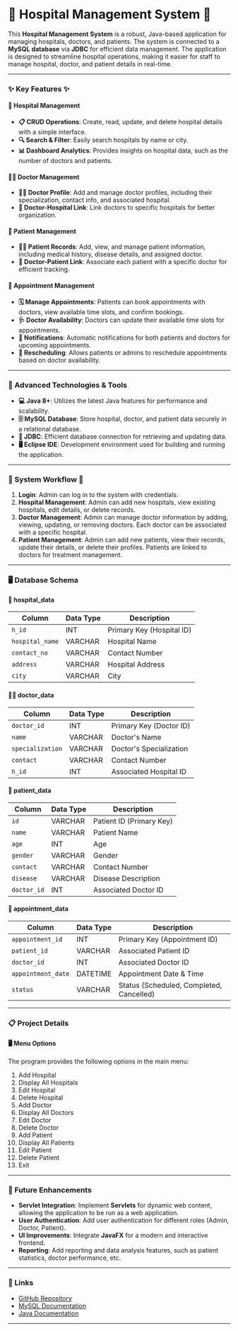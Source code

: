 # 🌟 Hospital Management System 🌟

This **Hospital Management System** is a robust, Java-based application for managing hospitals, doctors, and patients. The system is connected to a **MySQL database** via **JDBC** for efficient data management. The application is designed to streamline hospital operations, making it easier for staff to manage hospital, doctor, and patient details in real-time.

---

### **✨ Key Features** ✨

#### 🏥 **Hospital Management**
- **📋 CRUD Operations**: Create, read, update, and delete hospital details with a simple interface.
- **🔍 Search & Filter**: Easily search hospitals by name or city.
- **📊 Dashboard Analytics**: Provides insights on hospital data, such as the number of doctors and patients.

#### 👩‍⚕️ **Doctor Management**
- **👨‍⚕️ Doctor Profile**: Add and manage doctor profiles, including their specialization, contact info, and associated hospital.
- **🔗 Doctor-Hospital Link**: Link doctors to specific hospitals for better organization.

#### 🏥 **Patient Management**
- **👨‍⚕️ Patient Records**: Add, view, and manage patient information, including medical history, disease details, and assigned doctor.
- **🔗 Doctor-Patient Link**: Associate each patient with a specific doctor for efficient tracking.
  
#### 📅 **Appointment Management**
- **🗓️ Manage Appointments**: Patients can book appointments with doctors, view available time slots, and confirm bookings.
- **🩺 Doctor Availability**: Doctors can update their available time slots for appointments.
- **💬 Notifications**: Automatic notifications for both patients and doctors for upcoming appointments.
- **🔄 Rescheduling**: Allows patients or admins to reschedule appointments based on doctor availability.

---

### **🔧 Advanced Technologies & Tools**

- **💻 Java 8+**: Utilizes the latest Java features for performance and scalability.
- **🗄️ MySQL Database**: Store hospital, doctor, and patient data securely in a relational database.
- **🔗 JDBC**: Efficient database connection for retrieving and updating data.
- **🖥️ Eclipse IDE**: Development environment used for building and running the application.

---

### **💎 System Workflow** 💎

1. **Login**: Admin can log in to the system with credentials.
2. **Hospital Management**: Admin can add new hospitals, view existing hospitals, edit details, or delete records.
3. **Doctor Management**: Admin can manage doctor information by adding, viewing, updating, or removing doctors. Each doctor can be associated with a specific hospital.
4. **Patient Management**: Admin can add new patients, view their records, update their details, or delete their profiles. Patients are linked to doctors for treatment management.

---

### **🖥️ Database Schema**

#### 🏥 **hospital_data**
| Column           | Data Type   | Description           |
|------------------|-------------|-----------------------|
| `h_id`           | INT         | Primary Key (Hospital ID) |
| `hospital_name`  | VARCHAR     | Hospital Name         |
| `contact_no`     | VARCHAR     | Contact Number        |
| `address`        | VARCHAR     | Hospital Address      |
| `city`           | VARCHAR     | City                  |

#### 👩‍⚕️ **doctor_data**
| Column           | Data Type   | Description           |
|------------------|-------------|-----------------------|
| `doctor_id`      | INT         | Primary Key (Doctor ID) |
| `name`           | VARCHAR     | Doctor's Name         |
| `specialization` | VARCHAR     | Doctor's Specialization |
| `contact`        | VARCHAR     | Contact Number        |
| `h_id`           | INT         | Associated Hospital ID |

#### 🏥 **patient_data**
| Column           | Data Type   | Description           |
|------------------|-------------|-----------------------|
| `id`             | VARCHAR     | Patient ID (Primary Key) |
| `name`           | VARCHAR     | Patient Name          |
| `age`            | INT         | Age                   |
| `gender`         | VARCHAR     | Gender                |
| `contact`        | VARCHAR     | Contact Number        |
| `disease`        | VARCHAR     | Disease Description   |
| `doctor_id`      | INT         | Associated Doctor ID  |

#### 📅 **appointment_data**
| Column           | Data Type   | Description           |
|------------------|-------------|-----------------------|
| `appointment_id` | INT         | Primary Key (Appointment ID) |
| `patient_id`     | VARCHAR     | Associated Patient ID |
| `doctor_id`      | INT         | Associated Doctor ID  |
| `appointment_date` | DATETIME  | Appointment Date & Time |
| `status`         | VARCHAR     | Status (Scheduled, Completed, Cancelled) |

---

### **📋 Project Details**

  #### **🖥️ Menu Options**

The program provides the following options in the main menu:

1. Add Hospital
2. Display All Hospitals
3. Edit Hospital
4. Delete Hospital
5. Add Doctor
6. Display All Doctors
7. Edit Doctor
8. Delete Doctor
9. Add Patient
10. Display All Patients
11. Edit Patient
12. Delete Patient
13. Exit

---

### **🔧 Future Enhancements**
- **Servlet Integration**: Implement **Servlets** for dynamic web content, allowing the application to be run as a web application.
- **User Authentication**: Add user authentication for different roles (Admin, Doctor, Patient).
- **UI Improvements**: Integrate **JavaFX** for a modern and interactive frontend.
- **Reporting**: Add reporting and data analysis features, such as patient statistics, doctor performance, etc.

---

### **🔗 Links**
- [GitHub Repository](<repository-url>)
- [MySQL Documentation](https://dev.mysql.com/doc/)
- [Java Documentation](https://docs.oracle.com/en/java/)

---


